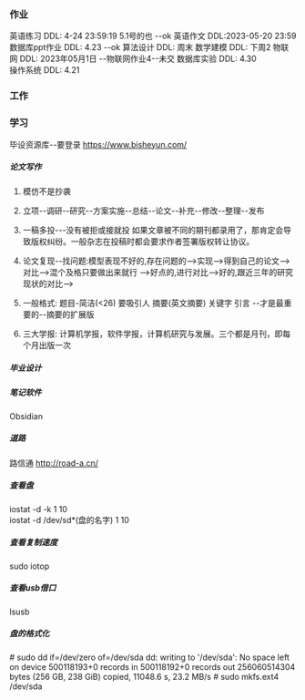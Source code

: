### 作业
英语练习   DDL: 4-24 23:59:19  5.1号的也 --ok
英语作文   DDL:2023-05-20 23:59
数据库ppt作业   DDL:   4.23    --ok
算法设计  DDL: 周末
数学建模  DDL: 下周2
物联网  DDL:  2023年05月1日     --物联网作业4--未交
数据库实验   DDL: 4.30          
操作系统    DDL:  4.21

### 工作



### 学习

毕设资源库--要登录
https://www.bisheyun.com/


##### 论文写作
1. 模仿不是抄袭
2. 立项--调研--研究--方案实施--总结--论文--补充--修改--整理--发布
3. 一稿多投---没有被拒或接就投
 如果文章被不同的期刊都录用了，那肯定会导致版权纠纷。一般杂志在投稿时都会要求作者签署版权转让协议。
4. 论文复现--找问题:模型表现不好的,存在问题的-->实现-->得到自己的论文-->对比-->混个及格只要做出来就行
-->好点的,进行对比-->好的,跟近三年的研究现状的对比-->
5. 一般格式:
题目-简洁(<26) 要吸引人 
    摘要(英文摘要)
    关键字
    引言   --才是最重要的--摘要的扩展版

6. 三大学报: 计算机学报，软件学报，计算机研究与发展。三个都是月刊，即每个月出版一次


##### 毕业设计



##### 笔记软件
Obsidian


##### 道路

路信通
http://road-a.cn/

##### 查看盘
iostat -d -k 1 10      
iostat -d /dev/sd*(盘的名字) 1 10

##### 查看复制速度
sudo iotop  

##### 查看usb借口
lsusb
##### 盘的格式化
\#  sudo dd if=/dev/zero of=/dev/sda
dd: writing to '/dev/sda': No space left on device
500118193+0 records in
500118192+0 records out
256060514304 bytes (256 GB, 238 GiB) copied, 11048.6 s, 23.2 MB/s
\# sudo mkfs.ext4 /dev/sda



